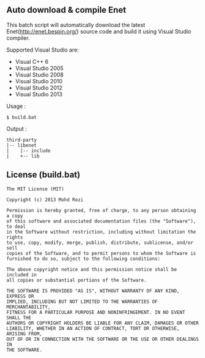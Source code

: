 Auto download & compile Enet
-----------

This batch script will automatically download the latest Enet(http://enet.bespin.org/) source code and build it using Visual Studio compiler.

Supported Visual Studio are:
*  Visual C++ 6
*  Visual Studio 2005
*  Visual Studio 2008
*  Visual Studio 2010
*  Visual Studio 2012
*  Visual Studio 2013

Usage :

    $ build.bat

Output :

    third-party
    |-- libenet
    |    |-- include
    |    +-- lib
    

License (build.bat)
-----------

    The MIT License (MIT)
    
    Copyright (c) 2013 Mohd Rozi
    
    Permission is hereby granted, free of charge, to any person obtaining a copy
    of this software and associated documentation files (the "Software"), to deal
    in the Software without restriction, including without limitation the rights
    to use, copy, modify, merge, publish, distribute, sublicense, and/or sell
    copies of the Software, and to permit persons to whom the Software is
    furnished to do so, subject to the following conditions:
    
    The above copyright notice and this permission notice shall be included in
    all copies or substantial portions of the Software.
    
    THE SOFTWARE IS PROVIDED "AS IS", WITHOUT WARRANTY OF ANY KIND, EXPRESS OR
    IMPLIED, INCLUDING BUT NOT LIMITED TO THE WARRANTIES OF MERCHANTABILITY,
    FITNESS FOR A PARTICULAR PURPOSE AND NONINFRINGEMENT. IN NO EVENT SHALL THE
    AUTHORS OR COPYRIGHT HOLDERS BE LIABLE FOR ANY CLAIM, DAMAGES OR OTHER
    LIABILITY, WHETHER IN AN ACTION OF CONTRACT, TORT OR OTHERWISE, ARISING FROM,
    OUT OF OR IN CONNECTION WITH THE SOFTWARE OR THE USE OR OTHER DEALINGS IN
    THE SOFTWARE.
